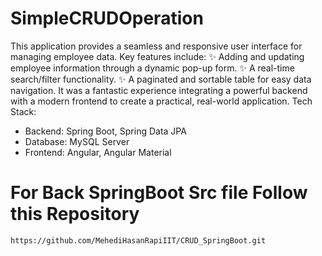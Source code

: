 # SimpleCRUDOperation
This application provides a seamless and responsive user interface for managing employee data. Key features include:
 ✨ Adding and updating employee information through a dynamic pop-up form.
 ✨ A real-time search/filter functionality.
 ✨ A paginated and sortable table for easy data navigation.
 It was a fantastic experience integrating a powerful backend with a modern frontend to create a practical, real-world application.
 Tech Stack:
 * Backend: Spring Boot, Spring Data JPA
 * Database: MySQL Server
 * Frontend: Angular, Angular Material
# For Back SpringBoot Src file Follow this Repository
    https://github.com/MehediHasanRapiIIT/CRUD_SpringBoot.git

